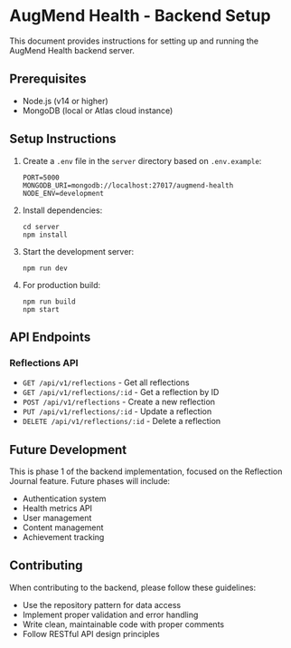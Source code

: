 
# AugMend Health - Backend Setup

This document provides instructions for setting up and running the AugMend Health backend server.

## Prerequisites

- Node.js (v14 or higher)
- MongoDB (local or Atlas cloud instance)

## Setup Instructions

1. Create a `.env` file in the `server` directory based on `.env.example`:
   ```
   PORT=5000
   MONGODB_URI=mongodb://localhost:27017/augmend-health
   NODE_ENV=development
   ```

2. Install dependencies:
   ```
   cd server
   npm install
   ```

3. Start the development server:
   ```
   npm run dev
   ```

4. For production build:
   ```
   npm run build
   npm start
   ```

## API Endpoints

### Reflections API

- `GET /api/v1/reflections` - Get all reflections
- `GET /api/v1/reflections/:id` - Get a reflection by ID
- `POST /api/v1/reflections` - Create a new reflection
- `PUT /api/v1/reflections/:id` - Update a reflection
- `DELETE /api/v1/reflections/:id` - Delete a reflection

## Future Development

This is phase 1 of the backend implementation, focused on the Reflection Journal feature. Future phases will include:

- Authentication system
- Health metrics API
- User management
- Content management
- Achievement tracking

## Contributing

When contributing to the backend, please follow these guidelines:

- Use the repository pattern for data access
- Implement proper validation and error handling
- Write clean, maintainable code with proper comments
- Follow RESTful API design principles
